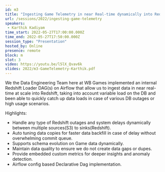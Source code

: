 ```yaml
---
id: m3
title: "Ingesting Game Telemetry in near Real-time dynamically into Redshift with Airflow (WB Games)"
url: /sessions/2022/ingesting-game-telemetry
speakers:
 - Karthik Kadiyam
time_start: 2022-05-27T17:00:00.000Z
time_end: 2022-05-27T17:50:00.000Z
session_type: "Presentation"
hosted_by: Online
presence: remote
block: m
slot: 3
video: https://youtu.be/l5lX_Qvav6k
slides: 2022/m3-GameTelemetry-Karthik.pdf
---
```


We the Data Engineering Team here at WB Games implemented an internal Redshift Loader DAG(s) on Airflow that allow us to ingest data in near real-time at scale into Redshift, taking into account variable load on the DB and been able to quickly catch up data loads in case of various DB outages or high usage scenarios.
  
Highlights:
  * Handle any type of Redshift outages and system delays dynamically between multiple sources(S3) to sinks(Redshift).
  * Auto tuning data copies for faster data backfill in case of delay without overwhelming commit queue.
  * Supports schema evolution on Game data dynamically.
  * Maintain data quality to ensure we do not create data gaps or dupes.
  * Provide embedded custom metrics for deeper insights and anomaly detection.
  * Airflow config based Declarative Dag implementation.

